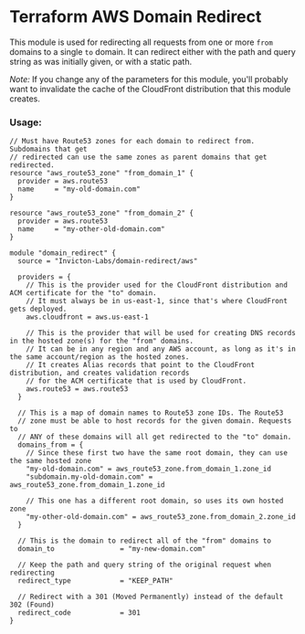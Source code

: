 # Terraform AWS Domain Redirect

This module is used for redirecting all requests from one or more `from` domains to a single `to` domain. It can redirect either with the path and query string as was initially given, or with a static path.

*Note:* If you change any of the parameters for this module, you'll probably want to invalidate the cache of the CloudFront distribution that this module creates.

### Usage:
```
// Must have Route53 zones for each domain to redirect from. Subdomains that get 
// redirected can use the same zones as parent domains that get redirected.
resource "aws_route53_zone" "from_domain_1" {
  provider = aws.route53
  name     = "my-old-domain.com"
}

resource "aws_route53_zone" "from_domain_2" {
  provider = aws.route53
  name     = "my-other-old-domain.com"
}

module "domain_redirect" {
  source = "Invicton-Labs/domain-redirect/aws"

  providers = {
    // This is the provider used for the CloudFront distribution and ACM certificate for the "to" domain.
    // It must always be in us-east-1, since that's where CloudFront gets deployed.
    aws.cloudfront = aws.us-east-1

    // This is the provider that will be used for creating DNS records in the hosted zone(s) for the "from" domains.
    // It can be in any region and any AWS account, as long as it's in the same account/region as the hosted zones.
    // It creates Alias records that point to the CloudFront distribution, and creates validation records
    // for the ACM certificate that is used by CloudFront.
    aws.route53 = aws.route53
  }

  // This is a map of domain names to Route53 zone IDs. The Route53 
  // zone must be able to host records for the given domain. Requests to
  // ANY of these domains will all get redirected to the "to" domain.
  domains_from = {
    // Since these first two have the same root domain, they can use the same hosted zone
    "my-old-domain.com" = aws_route53_zone.from_domain_1.zone_id
    "subdomain.my-old-domain.com" = aws_route53_zone.from_domain_1.zone_id

    // This one has a different root domain, so uses its own hosted zone
    "my-other-old-domain.com" = aws_route53_zone.from_domain_2.zone_id
  }

  // This is the domain to redirect all of the "from" domains to
  domain_to                = "my-new-domain.com"

  // Keep the path and query string of the original request when redirecting
  redirect_type            = "KEEP_PATH"

  // Redirect with a 301 (Moved Permanently) instead of the default 302 (Found)
  redirect_code            = 301
}
```
